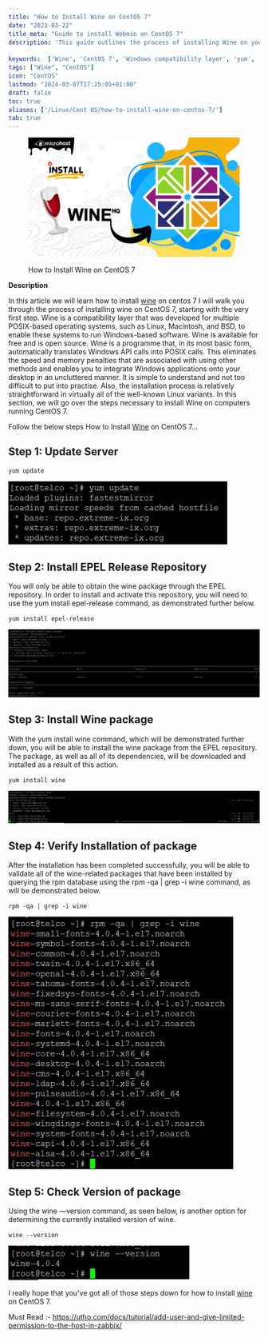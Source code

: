 ```yaml
---
title: "How to Install Wine on CentOS 7"
date: "2023-03-22"
title_meta: "Guide to install Webmin on CentOS 7"
description: 'This guide outlines the process of installing Wine on your CentOS 7 system. Wine acts as a compatibility layer, allowing you to run some Windows applications on your Linux system by translating Windows system calls into calls that Linux understands.'

keywords:  ['Wine', 'CentOS 7', 'Windows compatibility layer', 'yum', 'EPEL']
tags: ["Wine", "CentOS"]
icon: "CentOS"
lastmod: "2024-03-07T17:25:05+01:00"
draft: false
toc: true
aliases: ['/Linux/Cent OS/how-to-install-wine-on-centos-7/']
tab: true
---
```


<figure>

![How to Install Wine on CentOS 7](images/How-to-Install-Wine-on-CentOS-7-1-1024x576.png)

<figcaption>

How to Install Wine on CentOS 7

</figcaption>

</figure>

**Description**

In this article we will learn how to install [wine](https://utho.com/docs/tutorial/add-user-and-give-limited-permission-to-the-host-in-zabbix/) on centos 7 I will walk you through the process of installing wine on CentOS 7, starting with the very first step. Wine is a compatibility layer that was developed for multiple POSIX-based operating systems, such as Linux, Macintosh, and BSD, to enable these systems to run Windows-based software. Wine is available for free and is open source. Wine is a programme that, in its most basic form, automatically translates Windows API calls into POSIX calls. This eliminates the speed and memory penalties that are associated with using other methods and enables you to integrate Windows applications onto your desktop in an uncluttered manner. It is simple to understand and not too difficult to put into practise. Also, the installation process is relatively straightforward in virtually all of the well-known Linux variants. In this section, we will go over the steps necessary to install Wine on computers running CentOS 7.

Follow the below steps How to Install [Wine](https://en.wikipedia.org/wiki/Wine_(software)) on CentOS 7...

## Step 1: Update Server

```
yum update
```
![package updating](images/image-871.png)

## Step 2: Install EPEL Release Repository

You will only be able to obtain the wine package through the EPEL repository. In order to install and activate this repository, you will need to use the yum install epel-release command, as demonstrated further below.

```
yum install epel-release
```
![install repo of package](images/image-872-1024x276.png)

## Step 3: Install Wine package

With the yum install wine command, which will be demonstrated further down, you will be able to install the wine package from the EPEL repository. The package, as well as all of its dependencies, will be downloaded and installed as a result of this action.

```
yum install wine
```
![installing wine package](images/image-873-1024x133.png)

## Step 4: Verify Installation of package

After the installation has been completed successfully, you will be able to validate all of the wine-related packages that have been installed by querying the rpm database using the rpm -qa | grep -i wine command, as will be demonstrated below.

```
rpm -qa | grep -i wine
```
![fine wine pakage](images/image-874.png)

## Step 5: Check Version of package

Using the wine —version command, as seen below, is another option for determining the currently installed version of wine.

```
wine --version
```
![wine package version](images/image-875.png)

I really hope that you've got all of those steps down for how to install [wine](https://utho.com/docs/tutorial/add-user-and-give-limited-permission-to-the-host-in-zabbix/) on CentOS 7.

Must Read :- https://utho.com/docs/tutorial/add-user-and-give-limited-permission-to-the-host-in-zabbix/
